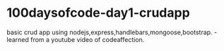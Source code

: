 # 100daysofcode-day1-crudapp
basic crud app using nodejs,express,handlebars,mongoose,bootstrap. -learned from a youtube video of codeaffection.
